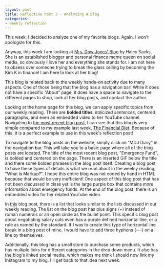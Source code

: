 ```yaml
---
layout: post
title: Reflective Post 3 - Analyzing A Blog
categories:
- weekly reflection
---
```


This week, I decided to analyze one of my favorite blogs. Again. I won't apologize for this.

Anyway, this week I am looking at [Mrs. Dow Jones' Blog](https://mrsdowjones.com/) by Haley Sacks. She is an established blogger and personal finance meme queen on social media, so obviously I love her and everything she stands for. I am not here to obsess over someone trying to break the glass ceiling by becoming the Kim K in finance! I am here to look at her blog!

This blog is related back to the weekly hands-on activity due to many aspects. One of those being that the blog has a navigation bar! While it does not have a specific "About" page, it does have a space to navigate to the different pages to shop, look at her blog posts, and contact the author.

Looking at the home page for this blog, we can apply specific topics from our weekly reading. There are **bolded titles**, *italicized sentences*, centered paragraphs, and even an embedded video to her YouTube channel. Navigating to [the most recent blog post](https://mrsdowjones.com/blogs/mdj-diary/emergency-fund), I can see that this blog is very simple compared to my example last week, [The Financial Diet](https://thefinancialdiet.com/). Because of this, it is a perfect example to use in this week's reflection post!

To navigate to the blog posts on the website, simply click on “MDJ Diary” in the navigation bar. This will take you to a basic page where all of the blog posts are located. The title of the most recent blog post, "Emergency Fund”, is bolded and centered on the page. There is an inserted GIF below the title and there some bolded phrases in the blog post itself. Creating a blog post to have these types of details is what we read about in the weekly reading, "What is Markup?". I hope this entire blog was not coded by hand in HTML because that would be very inefficient! One aspect of this blog post that has not been discussed in class yet is the large purple box that contains more information about emergency funds. At the end of the blog post, there is an embedded video for her related YouTube video.

In [this](https://mrsdowjones.com/blogs/mdj-diary/how-to-negotiate-a-salary-cut-with-chris-voss) blog post, there is a list that looks similar to the lists discussed in our weekly reading. The list on the blog post has plus signs (+) instead of roman numerals or an open circle as the bullet point. This specific blog post about negotiating salary cuts even has a purple defined horizontal line, or a rule as named by the standard. If I was to create this type of horizontal line break in a blog post of mine, I would have to add three hyphens (---) on a line by themselves.

Additionally, this blog has a small store to purchase some products, which has multiple links for different categories in the drop down menu. It also has the blog's linked social media, which makes me think I should now link *my* Instagram to my blog. I'll get back to that idea next week.
